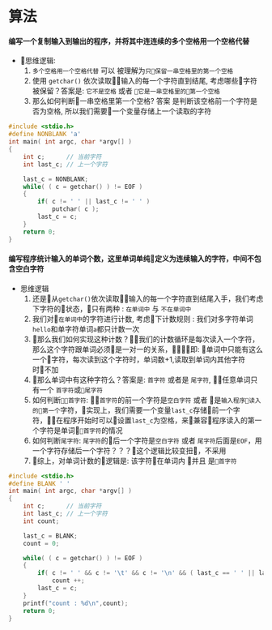 # 算法

#### 编写一个复制输入到输出的程序，并将其中连连续的多个空格用一个空格代替
- 思维逻辑:
    1. `多个空格用一个空格代替` 可以 被理解为`只保留一串空格里的第一个空格`
    1. 使用 `getchar()` 依次读取输入的每一个字符直到结尾, 考虑哪些字符被保留？答案是: `它不是空格` 或者 `它是一串空格里的第一个空格`
    1. 那么如何判断一串空格里第一个空格? 答案 是判断该空格前一个字符是否为空格, 所以我们需要一个变量存储上一个读取的字符
```c
#include <stdio.h>
#define NONBLANK 'a'
int main( int argc, char *argv[] )
{
    int c;      // 当前字符
    int last_c; // 上一个字符

    last_c = NONBLANK;
    while( ( c = getchar() ) != EOF )
    {
        if( c != ' ' || last_c != ' ' )
            putchar( c );
        last_c = c;
    }
    return 0;
}
```

#### 编写程序统计输入的单词个数，这里单词单纯定义为连续输入的字符，中间不包含空白字符
- 思维逻辑
    1. 还是从`getchar()`依次读取输入的每一个字符直到结尾入手，我们考虑下字符的状态，只有两种 : `在单词中` 与 `不在单词中`
    1. 我们对`在单词中`的字符进行计数, 考虑下计数规则 : 我们对多字符单词`hello`和单字符单词`a`都只计数一次
    1. 那么我们如何实现这种计数？我们的计数循环是每次读入一个字符，那么这个字符跟单词必须是一对一的关系，即: 单词中只能有这么一个字符，每次读到这个字符时，单词数+1,读取到单词内其他字符时不加
    1. 那么单词中有这种字符么？答案是: `首字符` 或者是 `尾字符`, 任意单词只有一个 `首字符`或`尾字符`
    1. 如何判断`首字符`: `首字符`的前一个字符是`空白字符` 或者 是`输入程序读入的第一个`字符，实现上，我们需要一个变量`last_c`存储前一个字符，在程序开始时可以设置`last_c`为空格，来兼容程序读入的第一个字符是单词`首字符`的情况
    1. 如何判断`尾字符`: `尾字符`的后一个字符是`空白字符` 或者 `尾字符`后面是`EOF`，用一个字符存储后一个字符？？？这个逻辑比较变扭，不采用
    1. 综上，对单词计数的逻辑是: 该字符在单词内 并且 是`首字符`

```c
#include <stdio.h>
#define BLANK ' '
int main( int argc, char *argv[] )
{
    int c;      // 当前字符
    int last_c; // 上一个字符
    int count;

    last_c = BLANK;
    count = 0;

    while( ( c = getchar() ) != EOF )
    {
        if( c != ' ' && c != '\t' && c != '\n' && ( last_c == ' ' || last_c == '\t' || last_c == '\n' ) )
            count ++;
        last_c = c;
    }
    printf("count : %d\n",count);
    return 0;
}
```










